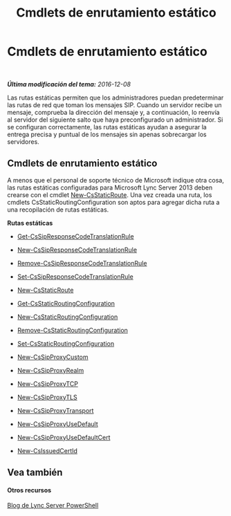 ﻿---
title: Cmdlets de enrutamiento estático
TOCTitle: Cmdlets de enrutamiento estático
ms:assetid: 71d5e0cd-8412-4383-818a-95b851a4da4b
ms:mtpsurl: https://technet.microsoft.com/es-es/library/Gg416492(v=OCS.15)
ms:contentKeyID: 48275658
ms.date: 01/07/2017
mtps_version: v=OCS.15
ms.translationtype: HT
---

# Cmdlets de enrutamiento estático

 

_**Última modificación del tema:** 2016-12-08_

Las rutas estáticas permiten que los administradores puedan predeterminar las rutas de red que toman los mensajes SIP. Cuando un servidor recibe un mensaje, comprueba la dirección del mensaje y, a continuación, lo reenvía al servidor del siguiente salto que haya preconfigurado un administrador. Si se configuran correctamente, las rutas estáticas ayudan a asegurar la entrega precisa y puntual de los mensajes sin apenas sobrecargar los servidores.

## Cmdlets de enrutamiento estático

A menos que el personal de soporte técnico de Microsoft indique otra cosa, las rutas estáticas configuradas para Microsoft Lync Server 2013 deben crearse con el cmdlet [New-CsStaticRoute](new-csstaticroute.md). Una vez creada una ruta, los cmdlets CsStaticRoutingConfiguration son aptos para agregar dicha ruta a una recopilación de rutas estáticas.

**Rutas estáticas**

  -   
    [Get-CsSipResponseCodeTranslationRule](get-cssipresponsecodetranslationrule.md)

  -   
    [New-CsSipResponseCodeTranslationRule](new-cssipresponsecodetranslationrule.md)

  -   
    [Remove-CsSipResponseCodeTranslationRule](remove-cssipresponsecodetranslationrule.md)

  -   
    [Set-CsSipResponseCodeTranslationRule](set-cssipresponsecodetranslationrule.md)

  -   
    [New-CsStaticRoute](new-csstaticroute.md)

  -   
    [Get-CsStaticRoutingConfiguration](get-csstaticroutingconfiguration.md)

  -   
    [New-CsStaticRoutingConfiguration](new-csstaticroutingconfiguration.md)

  -   
    [Remove-CsStaticRoutingConfiguration](remove-csstaticroutingconfiguration.md)

  -   
    [Set-CsStaticRoutingConfiguration](set-csstaticroutingconfiguration.md)

  -   
    [New-CsSipProxyCustom](new-cssipproxycustom.md)

  -   
    [New-CsSipProxyRealm](new-cssipproxyrealm.md)

  -   
    [New-CsSipProxyTCP](new-cssipproxytcp.md)

  -   
    [New-CsSipProxyTLS](new-cssipproxytls.md)

  -   
    [New-CsSipProxyTransport](new-cssipproxytransport.md)

  -   
    [New-CsSipProxyUseDefault](new-cssipproxyusedefault.md)

  -   
    [New-CsSipProxyUseDefaultCert](new-cssipproxyusedefaultcert.md)

  -   
    [New-CsIssuedCertId](new-csissuedcertid.md)

## Vea también

#### Otros recursos

[Blog de Lync Server PowerShell](http://go.microsoft.com/fwlink/?linkid=203150%26clcid=0xc0a)

